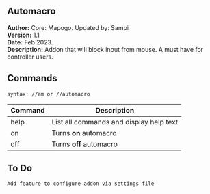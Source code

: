 ## Automacro
**Author:**  Core: Mapogo. Updated by: Sampi<br/>
**Version:**  1.1<br>
**Date:** Feb 2023.<br>
**Description:** Addon that will block input from mouse. A must have for controller users.
<br>

## Commands ##

`syntax: //am or //automacro`

| Command | Description |
| --- | --- |
| help | List all commands and display help text |
| on | Turns **on** automacro |
| off | Turns **off** automacro |

## To Do ##

`Add feature to configure addon via settings file`

